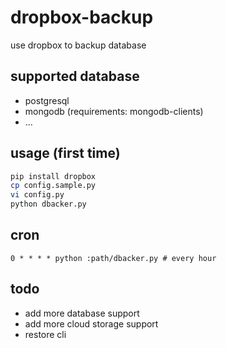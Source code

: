 # dropbox-backup

use dropbox to backup database

## supported database

* postgresql
* mongodb (requirements: mongodb-clients)
* ...

## usage (first time)

```bash
pip install dropbox
cp config.sample.py
vi config.py
python dbacker.py
```

## cron

```
0 * * * * python :path/dbacker.py # every hour
```

## todo

* add more database support
* add more cloud storage support
* restore cli
